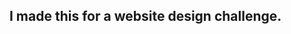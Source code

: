 

<h2>I made this for a website design challenge.</h2>

<pre>
    <div style=“background-image: url("http://drive.google.com/uc?export=view&id=1BoGIvHjE7ApsPmBCWlNWR7PeeArl6skL");border-radius: 10px;"></div>
        
</pre>
